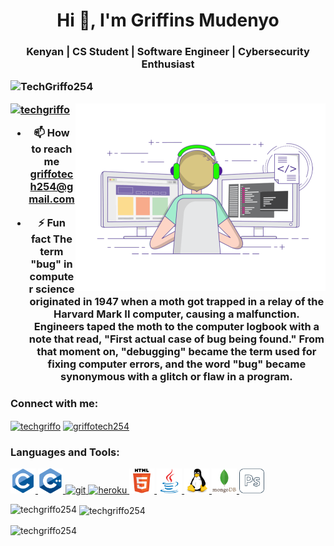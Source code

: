 <h1 align="center">Hi 👋, I'm Griffins Mudenyo</h1>
<h3 align="center">Kenyan | CS Student | Software Engineer | Cybersecurity Enthusiast
  
  <p align="left"> <img src="https://komarev.com/ghpvc/?username=TechGriffo254&label=Profile%20views&color=0e75b6&style=flat" alt="TechGriffo254" /> </p>


<img align="right" alt="Coding" width="400" src="https://raw.githubusercontent.com/devSouvik/devSouvik/master/gif3.gif">

<p align="left"> <a href="https://twitter.com/techgriffo" target="blank"><img src="https://img.shields.io/twitter/follow/techgriffo?logo=twitter&style=for-the-badge" alt="techgriffo" /></a> </p>

- 📫 How to reach me **griffotech254@gmail.com**


- ⚡ Fun fact **The term "bug" in computer science originated in 1947 when a moth got trapped in a relay of the Harvard Mark II computer, causing a malfunction. Engineers taped the moth to the computer logbook with a note that read, "First actual case of bug being found." From that moment on, "debugging" became the term used for fixing computer errors, and the word "bug" became synonymous with a glitch or flaw in a program.**

<h3 align="left">Connect with me:</h3>
<p align="left">
<a href="https://twitter.com/techgriffo" target="blank"><img align="center" src="https://raw.githubusercontent.com/rahuldkjain/github-profile-readme-generator/master/src/images/icons/Social/twitter.svg" alt="techgriffo" height="30" width="40" /></a>
<a href="https://linkedin.com/in/griffotech254" target="blank"><img align="center" src="https://raw.githubusercontent.com/rahuldkjain/github-profile-readme-generator/master/src/images/icons/Social/linked-in-alt.svg" alt="griffotech254" height="30" width="40" /></a>
</p>

<h3 align="left">Languages and Tools:</h3>
<p align="left"> <a href="https://www.cprogramming.com/" target="_blank" rel="noreferrer"> <img src="https://raw.githubusercontent.com/devicons/devicon/master/icons/c/c-original.svg" alt="c" width="40" height="40"/> </a> <a href="https://www.w3schools.com/cpp/" target="_blank" rel="noreferrer"> <img src="https://raw.githubusercontent.com/devicons/devicon/master/icons/cplusplus/cplusplus-original.svg" alt="cplusplus" width="40" height="40"/> </a> <a href="https://git-scm.com/" target="_blank" rel="noreferrer"> <img src="https://www.vectorlogo.zone/logos/git-scm/git-scm-icon.svg" alt="git" width="40" height="40"/> </a> <a href="https://heroku.com" target="_blank" rel="noreferrer"> <img src="https://www.vectorlogo.zone/logos/heroku/heroku-icon.svg" alt="heroku" width="40" height="40"/> </a> <a href="https://www.w3.org/html/" target="_blank" rel="noreferrer"> <img src="https://raw.githubusercontent.com/devicons/devicon/master/icons/html5/html5-original-wordmark.svg" alt="html5" width="40" height="40"/> </a> <a href="https://www.java.com" target="_blank" rel="noreferrer"> <img src="https://raw.githubusercontent.com/devicons/devicon/master/icons/java/java-original.svg" alt="java" width="40" height="40"/> </a> <a href="https://www.linux.org/" target="_blank" rel="noreferrer"> <img src="https://raw.githubusercontent.com/devicons/devicon/master/icons/linux/linux-original.svg" alt="linux" width="40" height="40"/> </a> <a href="https://www.mongodb.com/" target="_blank" rel="noreferrer"> <img src="https://raw.githubusercontent.com/devicons/devicon/master/icons/mongodb/mongodb-original-wordmark.svg" alt="mongodb" width="40" height="40"/> </a> <a href="https://www.photoshop.com/en" target="_blank" rel="noreferrer"> <img src="https://raw.githubusercontent.com/devicons/devicon/master/icons/photoshop/photoshop-line.svg" alt="photoshop" width="40" height="40"/> </a> </p>

<p><img align="left" src="https://github-readme-stats.vercel.app/api/top-langs?username=techgriffo254&show_icons=true&locale=en&layout=compact" alt="techgriffo254" /></p>

<p>&nbsp;<img align="center" src="https://github-readme-stats.vercel.app/api?username=techgriffo254&show_icons=true&locale=en" alt="techgriffo254" /></p>

<p><img align="center" src="https://github-readme-streak-stats.herokuapp.com/?user=techgriffo254&" alt="techgriffo254" /></p
